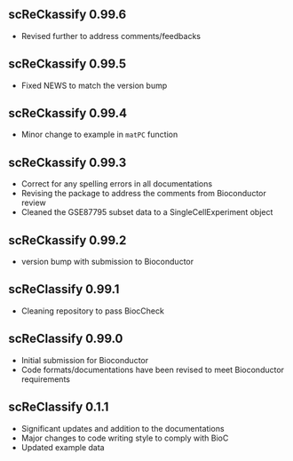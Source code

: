 ## scReCkassify 0.99.6
* Revised further to address comments/feedbacks

## scReCkassify 0.99.5
* Fixed NEWS to match the version bump


## scReCkassify 0.99.4
* Minor change to example in `matPC` function


## scReCkassify 0.99.3
* Correct for any spelling errors in all documentations
* Revising the package to address the comments from Bioconductor review
* Cleaned the GSE87795 subset data to a SingleCellExperiment object


## scReCkassify 0.99.2
* version bump with submission to Bioconductor

## scReClassify 0.99.1
* Cleaning repository to pass BiocCheck

## scReClassify 0.99.0
* Initial submission for Bioconductor
* Code formats/documentations have been revised to meet Bioconductor 
requirements

## scReClassify 0.1.1

* Significant updates and addition to the documentations
* Major changes to code writing style to comply with BioC
* Updated example data
